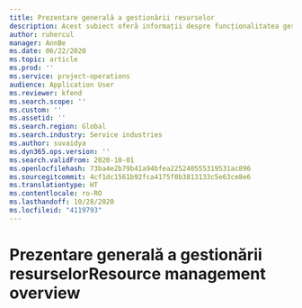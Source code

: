```yaml
---
title: Prezentare generală a gestionării resurselor
description: Acest subiect oferă informații despre funcționalitatea gestionării resurselor în Dynamics 365 Project operations.
author: ruhercul
manager: AnnBe
ms.date: 06/22/2020
ms.topic: article
ms.prod: ''
ms.service: project-operations
audience: Application User
ms.reviewer: kfend
ms.search.scope: ''
ms.custom: ''
ms.assetid: ''
ms.search.region: Global
ms.search.industry: Service industries
ms.author: suvaidya
ms.dyn365.ops.version: ''
ms.search.validFrom: 2020-10-01
ms.openlocfilehash: 73ba4e2b79b41a94bfea225240555319531ac896
ms.sourcegitcommit: 4cf1dc1561b92fca4175f0b3813133c5e63ce8e6
ms.translationtype: HT
ms.contentlocale: ro-RO
ms.lasthandoff: 10/28/2020
ms.locfileid: "4119793"
---
```

# <a name="resource-management-overview"></a><span data-ttu-id="f895c-103">Prezentare generală a gestionării resurselor</span><span class="sxs-lookup"><span data-stu-id="f895c-103">Resource management overview</span></span>
